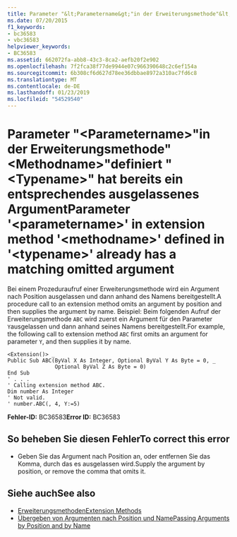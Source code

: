 ```yaml
---
title: Parameter "&lt;Parametername&gt;"in der Erweiterungsmethode"&lt;Methodname&gt;"definiert "&lt;Typename&gt;" hat bereits ein entsprechendes ausgelassenes Argument
ms.date: 07/20/2015
f1_keywords:
- bc36583
- vbc36583
helpviewer_keywords:
- BC36583
ms.assetid: 662072fa-abb8-43c3-8ca2-aefb20f2e902
ms.openlocfilehash: 7f2fca38f77de9944e07c966390648c2c6ef154a
ms.sourcegitcommit: 6b308cf6d627d78ee36dbbae8972a310ac7fd6c8
ms.translationtype: MT
ms.contentlocale: de-DE
ms.lasthandoff: 01/23/2019
ms.locfileid: "54529540"
---
```

# <a name="parameter-ltparameternamegt-in-extension-method-ltmethodnamegt-defined-in-lttypenamegt-already-has-a-matching-omitted-argument"></a><span data-ttu-id="74542-102">Parameter "&lt;Parametername&gt;"in der Erweiterungsmethode"&lt;Methodname&gt;"definiert "&lt;Typename&gt;" hat bereits ein entsprechendes ausgelassenes Argument</span><span class="sxs-lookup"><span data-stu-id="74542-102">Parameter '&lt;parametername&gt;' in extension method '&lt;methodname&gt;' defined in '&lt;typename&gt;' already has a matching omitted argument</span></span>
<span data-ttu-id="74542-103">Bei einem Prozeduraufruf einer Erweiterungsmethode wird ein Argument nach Position ausgelassen und dann anhand des Namens bereitgestellt.</span><span class="sxs-lookup"><span data-stu-id="74542-103">A procedure call to an extension method omits an argument by position and then supplies the argument by name.</span></span> <span data-ttu-id="74542-104">Beispiel: Beim folgenden Aufruf der Erweiterungsmethode `ABC` wird zuerst ein Argument für den Parameter `Y`ausgelassen und dann anhand seines Namens bereitgestellt.</span><span class="sxs-lookup"><span data-stu-id="74542-104">For example, the following call to extension method `ABC` first omits an argument for parameter `Y`, and then supplies it by name.</span></span>  
  
```  
<Extension()> _  
Public Sub ABC(ByVal X As Integer, Optional ByVal Y As Byte = 0, _  
               Optional ByVal Z As Byte = 0)  
End Sub  
' . . .  
' Calling extension method ABC.  
Dim number As Integer  
' Not valid.  
' number.ABC(, 4, Y:=5)  
```  
  
 <span data-ttu-id="74542-105">**Fehler-ID:** BC36583</span><span class="sxs-lookup"><span data-stu-id="74542-105">**Error ID:** BC36583</span></span>  
  
## <a name="to-correct-this-error"></a><span data-ttu-id="74542-106">So beheben Sie diesen Fehler</span><span class="sxs-lookup"><span data-stu-id="74542-106">To correct this error</span></span>  
  
-   <span data-ttu-id="74542-107">Geben Sie das Argument nach Position an, oder entfernen Sie das Komma, durch das es ausgelassen wird.</span><span class="sxs-lookup"><span data-stu-id="74542-107">Supply the argument by position, or remove the comma that omits it.</span></span>  
  
## <a name="see-also"></a><span data-ttu-id="74542-108">Siehe auch</span><span class="sxs-lookup"><span data-stu-id="74542-108">See also</span></span>
- [<span data-ttu-id="74542-109">Erweiterungsmethoden</span><span class="sxs-lookup"><span data-stu-id="74542-109">Extension Methods</span></span>](../../visual-basic/programming-guide/language-features/procedures/extension-methods.md)
- [<span data-ttu-id="74542-110">Übergeben von Argumenten nach Position und Name</span><span class="sxs-lookup"><span data-stu-id="74542-110">Passing Arguments by Position and by Name</span></span>](../../visual-basic/programming-guide/language-features/procedures/passing-arguments-by-position-and-by-name.md)
